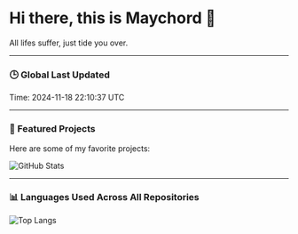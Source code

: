 # Hi there, this is Maychord 👋

All lifes suffer, just tide you over.

---

### 🕒 Global Last Updated
Time: 2024-11-18 22:10:37 UTC

---

### 🌟 Featured Projects
Here are some of my favorite projects:

![GitHub Stats](https://github-readme-stats.vercel.app/api?username=Maychord&show_icons=true&theme=radical)

---


### 📊 Languages Used Across All Repositories
![Top Langs](https://github-readme-stats.vercel.app/api/top-langs/?username=Maychord&layout=compact&theme=radical)
